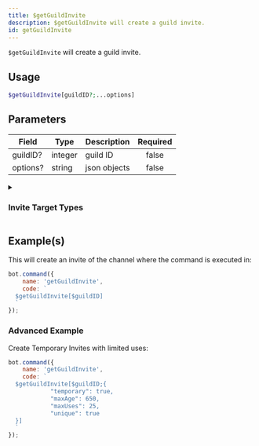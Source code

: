 ```yaml
---
title: $getGuildInvite
description: $getGuildInvite will create a guild invite.
id: getGuildInvite
---
```


`$getGuildInvite` will create a guild invite.

## Usage

```php
$getGuildInvite[guildID?;...options]
```

## Parameters

| Field    | Type    | Description  | Required |
|----------|---------|--------------|:--------:|
| guildID? | integer | guild ID     |  false   |
| options? | string  | json objects |  false   |

<details>
  <summary><h3> Invite Target Types </h3></summary>

| TYPE                 | VALUE |
|----------------------|-------|
| STREAM               | 1     |
| EMBEDDED_APPLICATION | 2     |

</details>

## Example(s)

This will create an invite of the channel where the command is executed in:

```javascript
bot.command({
    name: 'getGuildInvite',
    code: `
  $getGuildInvite[$guildID]
  `
});
```

### Advanced Example

Create Temporary Invites with limited uses:

```javascript
bot.command({
    name: 'getGuildInvite',
    code: `
  $getGuildInvite[$guildID;{
            "temporary": true,
            "maxAge": 650,
            "maxUses": 25,
            "unique": true
  }]
  `
});
```
